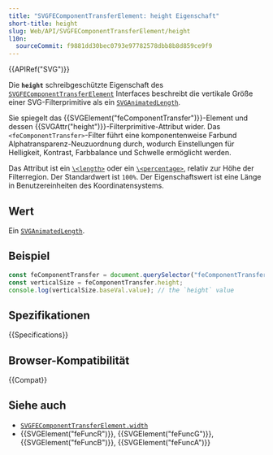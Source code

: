 ```yaml
---
title: "SVGFEComponentTransferElement: height Eigenschaft"
short-title: height
slug: Web/API/SVGFEComponentTransferElement/height
l10n:
  sourceCommit: f9881dd30bec0793e97782578dbb8b8d859ce9f9
---
```


{{APIRef("SVG")}}

Die **`height`** schreibgeschützte Eigenschaft des [`SVGFEComponentTransferElement`](/de/docs/Web/API/SVGFEComponentTransferElement) Interfaces beschreibt die vertikale Größe einer SVG-Filterprimitive als ein [`SVGAnimatedLength`](/de/docs/Web/API/SVGAnimatedLength).

Sie spiegelt das {{SVGElement("feComponentTransfer")}}-Element und dessen {{SVGAttr("height")}}-Filterprimitive-Attribut wider. Das `<feComponentTransfer>`-Filter führt eine komponentenweise Farbund Alphatransparenz-Neuzuordnung durch, wodurch Einstellungen für Helligkeit, Kontrast, Farbbalance und Schwelle ermöglicht werden.

Das Attribut ist ein [`\<length>`](/de/docs/Web/SVG/Content_type#length) oder ein [`\<percentage>`](/de/docs/Web/SVG/Content_type#percentage), relativ zur Höhe der Filterregion. Der Standardwert ist `100%`. Der Eigenschaftswert ist eine Länge in Benutzereinheiten des Koordinatensystems.

## Wert

Ein [`SVGAnimatedLength`](/de/docs/Web/API/SVGAnimatedLength).

## Beispiel

```js
const feComponentTransfer = document.querySelector("feComponentTransfer");
const verticalSize = feComponentTransfer.height;
console.log(verticalSize.baseVal.value); // the `height` value
```

## Spezifikationen

{{Specifications}}

## Browser-Kompatibilität

{{Compat}}

## Siehe auch

- [`SVGFEComponentTransferElement.width`](/de/docs/Web/API/SVGFEComponentTransferElement/width)
- {{SVGElement("feFuncR")}}, {{SVGElement("feFuncG")}}, {{SVGElement("feFuncB")}}, {{SVGElement("feFuncA")}}

